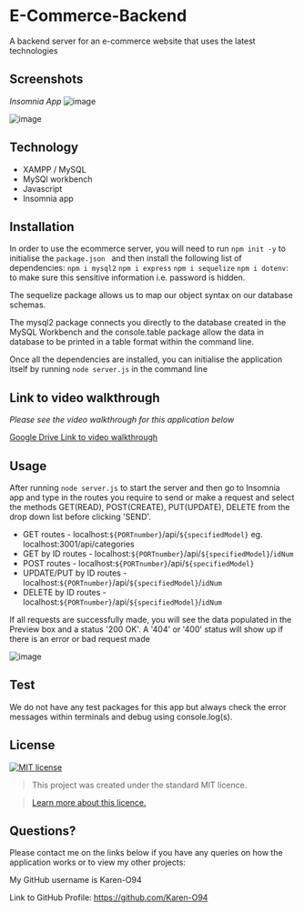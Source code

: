 # E-Commerce-Backend
A backend server for an e-commerce website that uses the latest technologies

## Screenshots
*Insomnia App*
![image](https://user-images.githubusercontent.com/74797740/111865021-5de1ae80-895c-11eb-8b2b-520d852396a3.png)

![image](https://user-images.githubusercontent.com/74797740/111865037-7baf1380-895c-11eb-8f4f-105ac7c777ab.png)

## Technology
* XAMPP / MySQL
* MySQl workbench
* Javascript
* Insomnia app

## Installation
In order to use the ecommerce server, you will need to run `npm init -y` to initialise the `package.json ` and then install the following list of dependencies:
`npm i mysql2`
`npm i express`
`npm i sequelize`
`npm i dotenv`: to make sure this sensitive information i.e. password is hidden. 

The sequelize package allows us to map our object syntax on our database schemas. 

The mysql2 package connects you directly to the database created in the MySQL Workbench and the console.table package allow the data in database to be printed in a table format within the command line. 

Once all the dependencies are installed, you can initialise the application itself by running `node server.js` in the command line

## Link to video walkthrough

*Please see the video walkthrough for this application below*

[Google Drive Link to video walkthrough](https://drive.google.com/file/d/147g9RwbYyy5xj4ERrtXLPDtAQbO9tiC2/view)

## Usage 
After running `node server.js` to start the server and then go to Insomnia app and type in the routes you require to send or make a request and select the methods GET(READ), POST(CREATE), PUT(UPDATE), DELETE from the drop down list before clicking 'SEND'. 

* GET routes - localhost:`${PORTnumber}`/api/`${specifiedModel}` eg. localhost:3001/api/categories
* GET by ID routes - localhost:`${PORTnumber}`/api/`${specifiedModel}`/`idNum` 
* POST routes - localhost:`${PORTnumber}`/api/`${specifiedModel}`
* UPDATE/PUT by ID routes - localhost:`${PORTnumber}`/api/`${specifiedModel}`/`idNum`
* DELETE by ID routes - localhost:`${PORTnumber}`/api/`${specifiedModel}`/`idNum`

If all requests are successfully made, you will see the data populated in the Preview box and a status '200 OK'. A '404' or '400' status will show up if there is an error or bad request made

![image](https://user-images.githubusercontent.com/74797740/111864983-2e32a680-895c-11eb-820e-ace2b95886ed.png)

## Test
We do not have any test packages for this app but always check the error messages within terminals and debug using console.log(s). 

## License
[![MIT license](https://img.shields.io/badge/License-MIT-blue.svg)](https://lbesson.mit-license.org/)

> This project was created under the standard MIT licence.

> [Learn more about this licence.](https://lbesson.mit-license.org/)


## Questions?

Please contact me on the links below if you have any queries on how the application works or to view my other projects:

My GitHub username is Karen-O94 

Link to GitHub Profile: https://github.com/Karen-O94